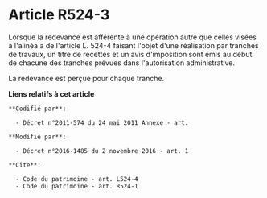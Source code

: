 # Article R524-3

Lorsque la redevance est afférente à une opération autre que celles visées à l'alinéa a de l'article L. 524-4 faisant l'objet
d'une réalisation par tranches de travaux, un titre de recettes et un avis d'imposition sont émis au début de chacune des
tranches prévues dans l'autorisation administrative.

La redevance est perçue pour chaque tranche.

**Liens relatifs à cet article**

	**Codifié par**:

	  - Décret n°2011-574 du 24 mai 2011 Annexe - art.

	**Modifié par**:

	  - Décret n°2016-1485 du 2 novembre 2016 - art. 1

	**Cite**:

	  - Code du patrimoine - art. L524-4
	  - Code du patrimoine - art. R524-1
